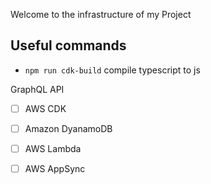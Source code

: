 Welcome to the infrastructure of my Project 




## Useful commands



* `npm run cdk-build`   compile typescript to js



GraphQL API 
- [ ] AWS CDK
- [ ] Amazon DyanamoDB 
- [ ] AWS Lambda
- [ ] AWS AppSync



